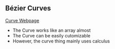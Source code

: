 ## Bézier Curves

[Curve Webpage](http://pomax.github.io/bezierinfo/)

* The Curve works like an array almost
* The Curve can be easily cutomizable
* However, the curve thing mainly uses calculus
